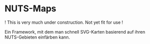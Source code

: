 # NUTS-Maps

! This is very much under construction. Not yet fit for use !


Ein Framework, mit dem man schnell SVG-Karten basierend auf ihren NUTS-Gebieten einfärben kann.
